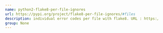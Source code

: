 ```yaml
---
name: python2-flake8-per-file-ignores
url: https://pypi.org/project/flake8-per-file-ignores/#files
description: individual error codes per file with flake8. URL : https://pypi.org/project/flake8-per-file-ignores/#files Groups : None
group: None
---
```

